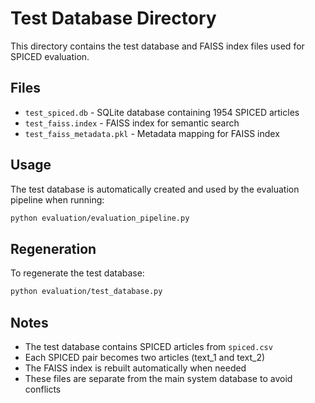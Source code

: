 # Test Database Directory

This directory contains the test database and FAISS index files used for SPICED evaluation.

## Files

- `test_spiced.db` - SQLite database containing 1954 SPICED articles
- `test_faiss.index` - FAISS index for semantic search
- `test_faiss_metadata.pkl` - Metadata mapping for FAISS index

## Usage

The test database is automatically created and used by the evaluation pipeline when running:

```bash
python evaluation/evaluation_pipeline.py
```

## Regeneration

To regenerate the test database:

```bash
python evaluation/test_database.py
```

## Notes

- The test database contains SPICED articles from `spiced.csv`
- Each SPICED pair becomes two articles (text_1 and text_2)
- The FAISS index is rebuilt automatically when needed
- These files are separate from the main system database to avoid conflicts
